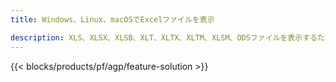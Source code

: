 ```yaml
---
title: Windows、Linux、macOSでExcelファイルを表示 

description: XLS、XLSX、XLSB、XLT、XLTX、XLTM、XLSM、ODSファイルを表示するための無料のアプリとAPI
---
```

{{< blocks/products/pf/agp/feature-solution >}} 


